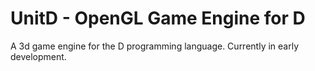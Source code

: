 # UnitD - OpenGL Game Engine for D
A 3d game engine for the D programming language.  Currently in early development.
